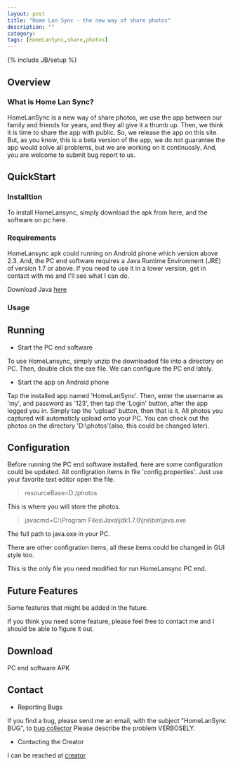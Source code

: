 ```yaml
---
layout: post
title: "Home Lan Sync - the new way of share photos"
description: ""
category: 
tags: [HomeLanSync,share,photos]
---
```

{% include JB/setup %}

## Overview

### What is Home Lan Sync?

HomeLanSync is a new way of share photos, we use the app between our family and friends for years, and they all give it a thumb up. Then, we think it is time to share the app with public. So, we release the app on this site. But, as you know, this is a beta version of the app, we do not guarantee the app would solve all problems, but we are working on it continuosly. And, you are welcome to submit bug report to us.

## QuickStart

### Installtion

To install HomeLansync, simply download the apk from here, and the software on pc here.

### Requirements

HomeLansync apk could running on Android phone which version above 2.3.
And, the PC end software requires a Java Runtime Environment (JRE) of version 1.7 or above. If you need to use it in a lower version, get in contact with me and I'll see what I can do.

Download Java [here](http://java.com/)

### Usage

## Running

- Start the PC end software

To use HomeLansync, simply unzip the downloaded file  into a directory on PC. Then, double click the exe file.
We can configure the PC end lately.

- Start the app on Android phone

Tap the installed app named 'HomeLanSync'. Then, enter the username as 'my', and password as '123', then tap the 'Login' button, after the app logged you in. Simply tap the 'upload' button, then that is it. All photos you captured will automaticly upload onto your PC. You can check out the photos on the directory 'D:\photos'(also, this could be changed later).


## Configuration
   
Before running the PC end software installed, here are some configuration could be updated. All configration items in file 'config.properties'. Just use your favorite text editor open the file.

>resourceBase=D\:/photos

This is where you will store the photos.

>javacmd=C\:\\Program Files\\Java\\jdk1.7.0\\jre\\bin\\java.exe

The full path to java.exe in your PC.

There are other configration items, all these items could be changed in GUI style too.

This is the only file you need modified for run HomeLansync PC end.


## Future Features

Some features that might be added in the future.

If you think you need some feature, please feel free to contact me and I should be able to figure it out.

## Download

PC end software
APK

## Contact

- Reporting Bugs 

If you find a bug, please send me an email, with the subject "HomeLanSync BUG", to [bug collector](mailto:jasen.yin@gmail.com)
Please describe the problem VERBOSELY.

 - Contacting the Creator 

I can be reached at [creator](mailto:jasen.yin@gmail.com)
